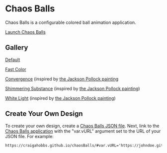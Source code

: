 # Chaos Balls

Chaos Balls is a configurable colored ball animation application.

[Launch Chaos Balls][Default]


## Gallery

[Default]

[Fast Color](https://craigahobbs.github.io/chaosBalls/#url=chaosBalls.md&var.vURL='gallery/fastColor.json')

[Convergence](https://craigahobbs.github.io/chaosBalls/#url=chaosBalls.md&var.vURL='gallery/convergence.json')
(inspired by [the Jackson Pollock painting](https://en.wikipedia.org/wiki/Convergence_(Pollock\)))

[Shimmering Substance](https://craigahobbs.github.io/chaosBalls/#url=chaosBalls.md&var.vURL='gallery/shimmeringSubstance.json')
(inspired by [the Jackson Pollock painting](https://www.moma.org/collection/works/78376))

[White Light](https://craigahobbs.github.io/chaosBalls/#url=chaosBalls.md&var.vURL='gallery/whiteLight.json')
(inspired by [the Jackson Pollock painting](https://www.moma.org/collection/works/79481))

## Create Your Own Design

To create your own design, create a [Chaos Balls JSON file][JSON]. Next, link to the [Chaos Balls
application][Default] with the "var.vURL" argument set to the URL of your JSON file. For example:

~~~
https://craigahobbs.github.io/chaosBalls/#var.vURL='https://johndoe.github.io/chaosBalls/cool.json'
~~~


[Default]: https://craigahobbs.github.io/chaosBalls/#url=chaosBalls.md&var.vURL=''
[JSON]: https://craigahobbs.github.io/chaosBalls/#url=chaosBalls.md&var.vDoc=1
